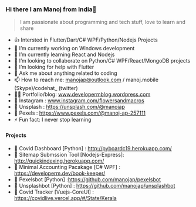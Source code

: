 ### Hi there I am Manoj from India👋

> I am passionate about programming and tech stuff, love to learn and share 
<!--
**manojap/manojap** is a ✨ _special_ ✨ repository because its `README.md` (this file) appears on your GitHub profile.

Here are some ideas to get you started:
-->
   

- 👍 Intersted in Flutter/Dart/C# WPF/Python/Nodejs Projects
- 🔭 I’m currently working on Windows development
- 🌱 I’m currently learning React and Nodejs
- 👯 I’m looking to collaborate on Python/C# WPF/React/MongoDB projects
- 🤔 I’m looking for help with Flutter
- 💬 Ask me about anything related to coding
- 📫 How to reach me: manojap@outlook.com / manoj.mobile (Skype)/codehat_ (twitter)
- 🐱‍🚀 Portfolio/blog: www.developermblog.wordpress.com
- 🤳 Instagram : www.instagram.com/flowersandmacros
- 🌹  Unsplash : https://unsplash.com/@manojap
- 🌹  Pexels : https://www.pexels.com/@manoj-ap-257111
- ⚡ Fun fact: I never stop learning
#### Projects
- 🌹  Covid Dashboard [Python] : http://pyboardc19.herokuapp.com/
- 🌹  Sitemap Submssion Tool [Nodejs-Express]: http://quickindexing.herokuapp.com/
- 🌹  Minimal Accounting Pacakage [C# WPF] : https://developerm.dev/book-keeper/
- 🌹  Pexelsbot [Python] :https://github.com/manojap/pexelsbot
- 🌹  Unsplashbot [Python] : https://github.com/manojap/unsplashbot
- 🌹  Covid Tracker [Vuejs-CoreUI] : https://covidlive.vercel.app/#/State/Kerala



